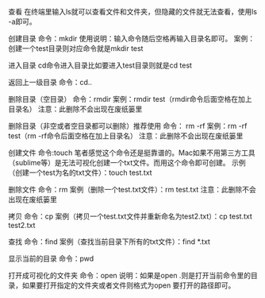 查看
在终端里输入ls就可以查看文件和文件夹，但隐藏的文件就无法查看，使用ls -a即可。

创建目录
命令：mkdir
使用说明：输入命令随后空格再输入目录名即可。
案例：创建一个test目录则对应命令就是mkdir test

进入目录
cd命令进入目录比如要进入test目录则就是cd test

返回上一级目录
命令：cd..

删除目录（空目录）
命令：rmdir
案例：rmdir test（rmdir命令后面空格在加上目录名）
注意：此删除不会出现在废纸篓里

删除目录（非空或者空目录都可以删除）推荐使用
命令： rm -rf
案例：rm -rf test（rm -rf命令后面空格在加上目录名）
注意：此删除不会出现在废纸篓里

创建文件
命令:touch
笔者感觉这个命令还是挺靠谱的。Mac如果不用第三方工具（sublime等）是无法可视化创建一个txt文件。而用这个命令即可创建。
示例（创建一个test为名的txt文件）：touch test.txt

删除文件
命令：rm
案例（删除一个test.txt文件）：rm test.txt
注意：此删除不会出现在废纸篓里

拷贝
命令：cp
案例（拷贝一个test.txt文件并重新命名为test2.txt）：cp test.txt test2.txt

查找
命令：find
案例（查找当前目录下所有的txt文件）：find *.txt

显示当前的目录
命令：pwd

打开成可视化的文件夹
命令：open
说明：如果是open .则是打开当前命令里的目录，如果要打开指定的文件夹或者文件则格式为open 要打开的路径即可。
